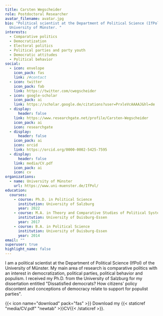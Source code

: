 ```yaml
---
title: Carsten Wegscheider
role: Postdoctoral Researcher
avatar_filename: avatar.jpg
bio: "Political scientist at the Department of Political Science (IfPol) of the
  University of Münster. "
interests:
  - Comparative politics
  - Democratization
  - Electoral politics
  - Political parties and party youth
  - Democratic attitudes
  - Political behavior
social:
  - icon: envelope
    icon_pack: fas
    link: /#contact
  - icon: twitter
    icon_pack: fab
    link: https://twitter.com/cwegscheider
  - icon: google-scholar
    icon_pack: ai
    link: https://scholar.google.de/citations?user=PrxleVcAAAAJ&hl=de
  - display:
      header: false
    link: https://www.researchgate.net/profile/Carsten-Wegscheider
    icon_pack: ai
    icon: researchgate
  - display:
      header: false
    icon_pack: ai
    icon: orcid
    link: https://orcid.org/0000-0002-5425-7595
  - display:
      header: false
    link: media/CV.pdf
    icon_pack: ai
    icon: cv
organizations:
  - name: University of Münster
    url: https://www.uni-muenster.de/IfPol/
education:
  courses:
    - course: Ph.D. in Political Science
      institution: University of Salzburg
      year: 2022
    - course: M.A. in Theory and Comparative Studies of Political Systems in Transition
      institution: University of Duisburg-Essen
      year: 2017
    - course: B.A. in Political Science
      institution: University of Duisburg-Essen
      year: 2014
email: ""
superuser: true
highlight_name: false
---
```

I am a political scientist at the Department of Political Science (IfPol) of the University of Münster. My main area of research is comparative politics with an interest in democratization, political parties, political behavior and populism. I received my Ph.D. from the University of Salzburg for my dissertation entitled "Dissatisfied democrats? How citizens' policy discontent and conceptions of democracy relate to support for populist parties".

{{< icon name="download" pack="fas" >}} Download my {{< staticref "media/CV.pdf" "newtab" >}}CV{{< /staticref >}}.